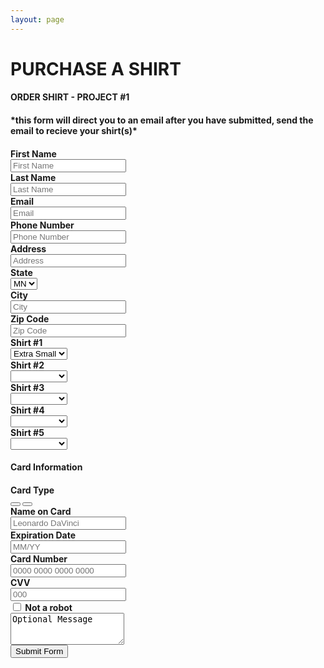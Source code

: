 ```yaml
---
layout: page
---
```


# __PURCHASE A SHIRT__

<section>
    <h4>ORDER SHIRT - PROJECT #1<h4>
	<div> *this form will direct you to an email after you have submitted, send the email to recieve your shirt(s)*
    <h4> <h4>
<form class="form-horizontal" action="mailto:support@weartapparel.com" method="post" enctype="text/plain">
        <div class="form-group">
            <label for="inputfn3" class="col-sm-2 control-label">First Name</label>
	    <div class="col-sm-10">
            <input class="form-control" type="text" name="firstname" id="demo-firstname" placeholder="First Name">
    	 </div>
	</div>
    	<div class="form-group">
	    <label for="inputln3" class="col-sm-2 control-label">Last Name</label>
            <div class="col-sm-10">
            <input class="form-control" type="text" name="lastname" id="demo-lastname" value="" placeholder="Last Name" />
         </div>
	</div>
        <div class="form-group">
	    <label for="inputemail3" class="col-sm-2 control-label">Email</label> 
            <div class="col-sm-10">
            <input class="form-control" type="email" name="email" id="demo-email" value="" placeholder="Email" />
    	 </div>
	</div>
        <div class="form-group">
	    <label for="inputphone3" class="col-sm-2 control-label">Phone Number</label>
            <div class="col-sm-10">
            <input class="form-control" type="text" name="phonenumber" id="demo-phonenumber" value="" placeholder="Phone Number" />
    	 </div>
	</div>
        <div class="form-group">
	    <label for="inputaddress3" class="col-sm-2 control-label">Address</label>
            <div class="col-sm-10">
            <input class="form-control" type="text"  name="address" id="demo-address" value="" placeholder="Address" /> 
         </div>
	</div>
        <div class="form-group">
	    <label for="inputstate3" class="col-sm-2 control-label">State</label>
            <div class="col-sm-10">
            <select name="state" class="form-control">
               <option>MN</option>
            </select>
	 </div>
	</div>
        <div class="form-group">
            <label for="inputcity3" class="col-sm-2 control-label">City</label>
            <div class="col-sm-10">
            <input class="form-control" type="text"  name="city" id="demo-city" value="" placeholder="City" />   
         </div>
	</div>
        <div class="form-group">
            <label for="inputzip3" class="col-sm-2 control-label">Zip Code</label>
            <div class="col-sm-10">
            <input class="form-control" type="text"  name="zip" id="demo-zip" value="" placeholder="Zip Code" />
	 </div>
	</div>
	<div>
	<div class="form-group">
	    <label for="inputshirt13" class="col-sm-2 control-label">Shirt #1</label>
	    <div class="col-sm-10">
            <select name="firstshirt" class="form-control">
	        <option>Extra Small</option>
		<option>Small</option>
		<option>Medium</option>
		<option>Large</option>
	    </select>
	 </div>
	</div>
	<div>
        <div class="form-group">
            <label for="inputshirt23" class="col-sm-2 control-label">Shirt #2</label>
            <div class="col-sm-10">
            <select name="secondshirt" class="form-control">
		<option></option>
                <option>Extra Small</option>
                <option>Small</option>
                <option>Medium</option>
                <option>Large</option>
            </select>
         </div>
        </div>
        <div>
        <div class="form-group">
            <label for="inputshirt33" class="col-sm-2 control-label">Shirt #3</label>
            <div class="col-sm-10">
            <select name="thirdshirt" class="form-control">	  			                             <option></option>
                <option>Extra Small</option>
                <option>Small</option>
                <option>Medium</option>
                <option>Large</option>
            </select>
         </div>
        </div>
        <div>
        <div class="form-group">
            <label for="inputshirt43" class="col-sm-2 control-label">Shirt #4</label>
            <div class="col-sm-10">
            <select name="fourthshirt" class="form-control">
                <option></option>
		<option>Extra Small</option>
                <option>Small</option>
                <option>Medium</option>
                <option>Large</option>
            </select>
         </div>
        </div>
        <div>
        <div class="form-group">
            <label for="inputshirt53" class="col-sm-2 control-label">Shirt #5</label>
            <div class="col-sm-10">
            <select name="fifthshirt" class="form-control">
                <option></option>
		<option>Extra Small</option>
                <option>Small</option>
                <option>Medium</option>
                <option>Large</option>
            </select>
         </div>
        </div>
        <div>
    <h4>Card Information<h4>
<form class="form-horizontal" action="mailto:support@weartapparel.com" method="post" enctype="text/plain">
        <div class="form-group">
	    <label for="inputcard3" class="col-sm-2 control-label">Card Type</label>
            <div class="btn-group pull-middle">
            <button class="btn btn-default active"><i class="fa fa-2x fa-cc-visa"></i></button>
            <button class="btn btn-default"><i class="fa fa-2x fa-cc-mastercard"></i></button>
         </div>
        </div>
        <div class="form-group">
            <label for="inputnamecard3" class="col-sm-2 control-label">Name on Card</label>
            <div class="col-sm-10">
            <input class="form-control" type="text" name="email" id="nameoncard" value="" placeholder="Leonardo DaVinci" />
         </div>   
        </div>
        <div class="form-group">
            <label for="inputexpiration3" class="col-sm-2 control-label">Expiration Date</label>
            <div class="col-sm-10">
            <input class="form-control" type="text" name="expirationdate" id="demo-expirationdate" value="" placeholder="MM/YY" />
         </div>
        </div>
        <div class="form-group">
            <label for="inputnumber3" class="col-sm-2 control-label">Card Number</label>
            <div class="col-sm-10">
            <input class="form-control" type="text" name="cardnumber" id="demo-cardnumber" value="" placeholder="0000 0000 0000 0000" />
         </div>
        </div>
	<div class="form-group">
	    <label for="inputcvv3" class="col-sm-2 control-label">CVV</label>
	    <div class="col-sm-10">
	    <input class="form-control" type="text" name="cvv" id="demo-cvv" value="" placeholder="000" />
	 </div>	
	</div>
	<div>
        <div class="checkbox-inline">
                <label>
                   <input type="checkbox" value="">
                   Not a robot
                </label>
        </div>
        <div>
        <div class="form-group">
	<textarea class="form-control" name="message" rows="3">Optional Message</textarea>
         </div>
	</div>
	<div>
	<div class="form-group">
	<button type="submit" class="btn btn-default btn-lg btn-block">Submit Form</button>
	</div>
       </div>
